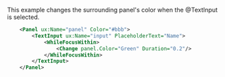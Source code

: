 This example changes the surrounding panel's color when the @TextInput is
selected.
```xml
	<Panel ux:Name="panel" Color="#bbb">
		<TextInput ux:Name="input" PlaceholderText="Name">
			<WhileFocusWithin>
				<Change panel.Color="Green" Duration="0.2"/>
			</WhileFocusWithin>
		</TextInput>
	</Panel>
```
